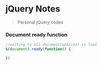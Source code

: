 # jQuery Notes

> Personal jQuery codes


### Document ready function
```javascript
//waiting to all document(website) is load
$(document).ready(function() {
  
})
```

